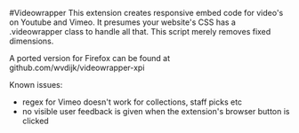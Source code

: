#Videowrapper
This extension creates responsive embed code for video's on Youtube and Vimeo. It presumes your website's CSS has a .videowrapper class to handle all that. This script merely removes fixed dimensions.

A ported version for Firefox can be found at github.com/wvdijk/videowrapper-xpi

Known issues:
- regex for Vimeo doesn't work for collections, staff picks etc
- no visible user feedback is given when the extension's browser button is clicked
